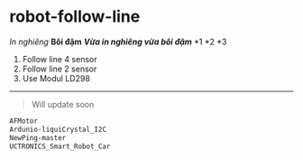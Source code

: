 # robot-follow-line 
*In nghiêng*
**Bôi đậm**
***Vừa in nghiêng vừa bôi đậm***
*1
*2
*3
1. Follow line 4 sensor
2. Follow line 2 sensor
3. Use Modul LD298
***
> Will update soon
```sh
AFMotor
Ardunio-liquiCrystal_I2C
NewPing-master
UCTRONICS_Smart_Robot_Car   
```